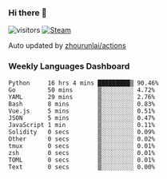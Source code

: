### Hi there 👋

![visitors](https://visitor-badge.glitch.me/badge?page_id=zhourunlai)
[![Steam](https://img.shields.io/badge/dynamic/json?label=Steam&query=%24.data.totalSubs&url=https%3A%2F%2Fapi.spencerwoo.com%2Fsubstats%2F%3Fsource%3DsteamGames%26queryKey%3D76561198285156854&suffix=%20Games&logo=steam&labelColor=134375&color=0b1a37&longCache=true)](http://steamcommunity.com/profiles/76561198285156854)

Auto updated by <a href="https://github.com/zhourunlai/zhourunlai/actions" target="_blank">zhourunlai/actions</a>

### Weekly Languages Dashboard

<!--PART:wakatime-->
```text
Python     16 hrs 4 mins █████████▒ 90.46%
Go         50 mins       ▒░░░░░░░░░ 4.72%
YAML       29 mins       ▒░░░░░░░░░ 2.76%
Bash       8 mins        ▒░░░░░░░░░ 0.83%
Vue.js     5 mins        ▒░░░░░░░░░ 0.51%
JSON       5 mins        ▒░░░░░░░░░ 0.47%
JavaScript 1 min         ▒░░░░░░░░░ 0.11%
Solidity   0 secs        ▒░░░░░░░░░ 0.09%
Other      0 secs        ▒░░░░░░░░░ 0.02%
tmux       0 secs        ▒░░░░░░░░░ 0.01%
zsh        0 secs        ▒░░░░░░░░░ 0.01%
TOML       0 secs        ▒░░░░░░░░░ 0.01%
Text       0 secs        ▒░░░░░░░░░ 0.00%
```
<!--PART:wakatime-->

